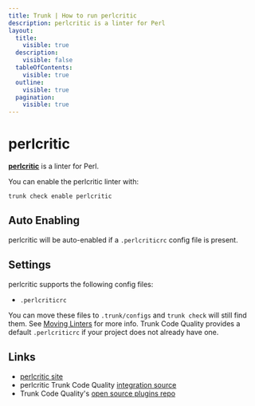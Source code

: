 ```yaml
---
title: Trunk | How to run perlcritic
description: perlcritic is a linter for Perl
layout:
  title:
    visible: true
  description:
    visible: false
  tableOfContents:
    visible: true
  outline:
    visible: true
  pagination:
    visible: true
---
```


# perlcritic

[**perlcritic**](https://metacpan.org/pod/Perl::Critic) is a linter for Perl.

You can enable the perlcritic linter with:

```shell
trunk check enable perlcritic
```

## Auto Enabling

perlcritic will be auto-enabled if a `.perlcriticrc` config file is present.

## Settings

perlcritic supports the following config files:

* `.perlcriticrc`

You can move these files to `.trunk/configs` and `trunk check` will still find them. See [Moving Linters](../configure-linters.md#moving-linters) for more info. Trunk Code Quality provides a default `.perlcriticrc` if your project does not already have one.

## Links

* [perlcritic site](https://metacpan.org/pod/Perl::Critic)
* perlcritic Trunk Code Quality [integration source](https://github.com/trunk-io/plugins/tree/main/linters/perlcritic)
* Trunk Code Quality's [open source plugins repo](https://github.com/trunk-io/plugins/tree/main)
